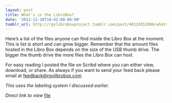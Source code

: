 ```yaml
---
layout: post
title: What's in the LibroBox?
date: '2012-12-10T18:42:00-06:00'
tumblr_url: http://rgvlibroboxproject.tumblr.com/post/40128552008/whats-in-the-librobox
---
```

Here’s a list of the files anyone can find inside the Libro Box at the moment. This is list is short and can grow bigger. Remember that the amount files hosted in the Libro Box depends on the size of the USB thumb drive. The bigger the thumb drive the more files the Libro Box can host.

For easy reading I posted the file on Scribd where you can either view, download, or share. As always if you want to send your feed back please email at feedback@rgvlibrobox.com

_This uses the labeling system I discussed earlier._

_Direct link to view_ [file](http://www.scribd.com/doc/116275675/List-of-Materials)
